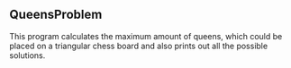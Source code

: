 ## QueensProblem
This program calculates the maximum amount of queens, which could be placed on a triangular chess board and also prints out all the possible solutions.
